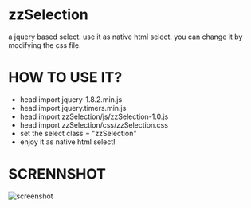 zzSelection
===========

a jquery based select. use it as native html select. you can change it by modifying the css file.


# HOW TO USE IT?
* head import jquery-1.8.2.min.js
* head import jquery.timers.min.js
* head import zzSelection/js/zzSelection-1.0.js
* head import zzSelection/css/zzSelection.css
* set the select class = "zzSelection"
* enjoy it as native html select!

# SCRENNSHOT
![screenshot](https://raw.github.com/ashqal/zzSelection/master/screenshot.png)
